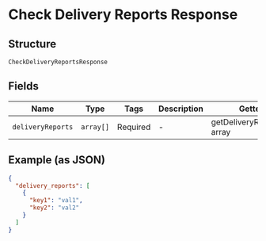 
# Check Delivery Reports Response

## Structure

`CheckDeliveryReportsResponse`

## Fields

| Name | Type | Tags | Description | Getter | Setter |
|  --- | --- | --- | --- | --- | --- |
| `deliveryReports` | `array[]` | Required | - | getDeliveryReports(): array | setDeliveryReports(array deliveryReports): void |

## Example (as JSON)

```json
{
  "delivery_reports": [
    {
      "key1": "val1",
      "key2": "val2"
    }
  ]
}
```

